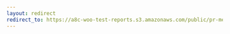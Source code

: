 ```yaml
---
layout: redirect
redirect_to: https://a8c-woo-test-reports.s3.amazonaws.com/public/pr-merge/37944/api/index.html
---
```

